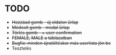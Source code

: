 # TODO
* ~~Hozzáad gomb - új oldalon űrlap~~
* ~~Módosít gomb - modal űrlap~~
* ~~Törlés gomb - + user confirmation~~
* ~~FEMALE, MALE a táblázatban~~
* ~~Bugfix: minden újratöltéskor más userlista jön be~~
* Tesztelés
